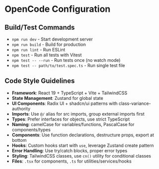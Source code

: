 # OpenCode Configuration

## Build/Test Commands
- `npm run dev` - Start development server
- `npm run build` - Build for production
- `npm run lint` - Run ESLint
- `npm test` - Run all tests with Vitest
- `npm test -- --run` - Run tests once (no watch mode)
- `npm test -- path/to/test.spec.ts` - Run single test file

## Code Style Guidelines
- **Framework**: React 19 + TypeScript + Vite + TailwindCSS
- **State Management**: Zustand for global state
- **UI Components**: Radix UI + shadcn/ui patterns with class-variance-authority
- **Imports**: Use `@/` alias for src imports, group external imports first
- **Types**: Prefer interfaces for objects, use strict TypeScript
- **Naming**: camelCase for variables/functions, PascalCase for components/types
- **Components**: Use function declarations, destructure props, export at bottom
- **Hooks**: Custom hooks start with `use`, leverage Zustand create pattern
- **Error Handling**: Use try/catch blocks, proper error types
- **Styling**: TailwindCSS classes, use `cn()` utility for conditional classes
- **Files**: `.tsx` for components, `.ts` for utilities/services/hooks